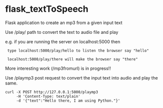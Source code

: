 # flask_textToSpeech

Flask application to create an mp3 from a given input text

Use /play/ path to convert the text to audio file and play

e.g. if you are running the server on localhost:5000 then 

     type localhost:5000/play/hello to listen the browser say "hello"

     localhost:5000/play/there will make the browser say "there"
        
More interesting work (/mp3fromurl) is in progress!!

Use /playmp3 post request to convert the input text into audio and play the same.

```
curl -X POST http://127.0.0.1:5000/playmp3  
     -H 'Content-Type: text/plain' 
     -d '{"text":"Hello there, I am using Python."}'
```
